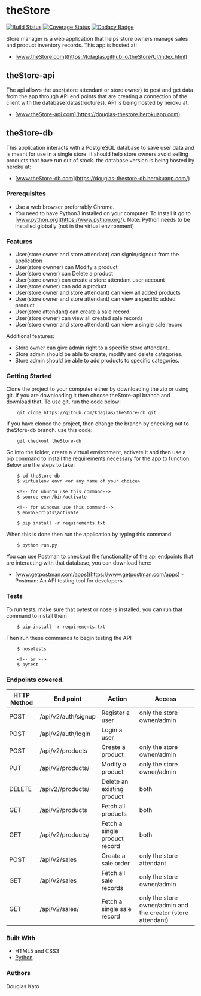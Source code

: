 # theStore

[![Build Status](https://travis-ci.org/kdaglas/theStore-db.svg?branch=theStore)](https://travis-ci.org/kdaglas/theStore-db)
[![Coverage Status](https://coveralls.io/repos/github/kdaglas/theStore-db/badge.svg?branch=theStore)](https://coveralls.io/github/kdaglas/theStore-db?branch=theStore)
[![Codacy Badge](https://api.codacy.com/project/badge/Grade/2b3deb95ad264145bcec8074434f1c57)](https://www.codacy.com/app/kdaglas/theStore-db?utm_source=github.com&amp;utm_medium=referral&amp;utm_content=kdaglas/theStore-db&amp;utm_campaign=Badge_Grade)


Store manager is a web application that helps store owners manage sales and product inventory records. This app is hosted at:
- [www.theStore.com](https://kdaglas.github.io/theStore/UI/index.html)

## theStore-api

The api allows the user(store attendant or store owner) to post and get data from the app through API end points that are creating a connection of the client with the database(datastructures). API is being hosted by heroku at: 
- [www.theStore-api.com](https://douglas-thestore.herokuapp.com)

## theStore-db

This application interacts with a PostgreSQL database to save user data and is meant for use in a single store. It should help store owners avoid selling products that have run out of stock. the database version is being hosted by heroku at: 
- [www.theStore-db.com](https://douglas-thestore-db.herokuapp.com/)

### Prerequisites

- Use a web browser preferrably Chrome.
- You need to have Python3 installed on your computer. To install it go to [www.python.org](https://www.python.org/). Note: Python needs to be installed globally (not in the virtual environment)

### Features

- User(store owner and store attendant) can signin/signout from the application
- User(store ownner) can Modify a product
- User(store owner) can Delete a product
- User(store owner) can create a store attendant user account
- User(store owner) can add a product
- User(store owner and store attendant) can view all added products
- User(store owner and store attendant) can view a specific added product
- User(store attendant) can create a sale record
- User(store owner) can view all created sale records
- User(store owner and store attendant) can view a single sale record

Additional features:

- Store owner can give admin right to a specific store attendant.
- Store admin should be able to create, modify and delete categories.
- Store admin should be able to add products to specific categories.

### Getting Started

Clone the project to your computer either by downloading the zip or using git. If you are downloading it then choose theStore-api branch and download that. To use git, run the code below:
```
    git clone https://github.com/kdaglas/theStore-db.git
```
If you have cloned the project, then change the branch by checking out to theStore-db branch. use this code:
```
    git checkout theStore-db
```
Go into the folder, create a virtual environment, activate it and then use a pip command to install the requirements necessary for the app to function. Below are the steps to take:
```
    $ cd theStore-db
    $ virtualenv envn <or any name of your choice>

    <!-- for ubuntu use this command-->
    $ source envn/bin/activate

    <!-- for windows use this command-->
    $ envn\Scripts\activate

    $ pip install -r requirements.txt
```
When this is done then run the application by typing this command
```
    $ python run.py
```
You can use Postman to checkout the functionality of the api endpoints that are interacting with that database, you can download here:
- [www.getpostman.com/apps](https://www.getpostman.com/apps) - Postman: An API testing tool for developers


### Tests

To run tests, make sure that pytest or nose is installed. you can run that command to install them
```
    $ pip install -r requirements.txt
```
Then run these commands to begin testing the API
```
    $ nosetests

    <!-- or -->
    $ pytest
```

### Endpoints covered.

 HTTP Method | End point | Action | Access
-------|-------|-------|-------
 POST | /api/v2/auth/signup | Register a user | only the store owner/admin 
 POST | /api/v2/auth/login | Login a user | 
 POST | /api/v2/products | Create a product | only the store owner/admin 
 PUT | /api/v2/products/<productId> | Modify a product | only the store owner/admin 
 DELETE | /apiv2//products/<productId> | Delete an existing product | both 
 GET | /api/v2/products | Fetch all products | both 
 GET | /api/v2/products/<productId> | Fetch a single product record | both 
 POST | /api/v2/sales | Create a sale order | only the store attendant 
 GET | /api/v2/sales | Fetch all sale records | only the store owner/admin 
 GET | /api/v2/sales/<saleId> | Fetch a single sale record | only the store owner/admin and the creator (store attendant) 

### Built With

- HTML5 and CSS3
- [Python](https://www.python.org/)

### Authors

Douglas Kato

